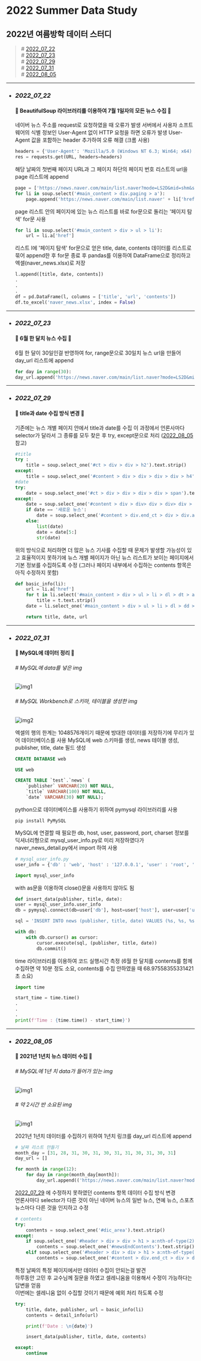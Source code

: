 # __2022 Summer Data Study__
## 2022년 여름방학 데이터 스터디
>\# [2022_07_22](#2022_07_22)  
>\# [2022_07_23](#2022_07_23)  
>\# [2022_07_29](#2022_07_29)  
>\# [2022_07_31](#2022_07_31)  
>\# [2022_08_05](#2022_08_05)
***
- ### ___2022_07_22___
    #### 📌 BeautifulSoup 라이브러리를 이용하여 7월 1일자의 모든 뉴스 수집 📌

    네이버 뉴스 주소를 request로 요청하였을 때 오류가 발생
    서버에서 사용자 소프트웨어의 식별 정보인 User-Agent 없이 HTTP 요청을 하면 오류가 발생
    User-Agent 값을 포함하는 header 추가하여 오류 해결 (크롬 사용)
    ```python
    headers = {'User-Agent': 'Mozilla/5.0 (Windows NT 6.3; Win64; x64) AppleWebKit/537.36 (KHTML, like Gecko) Chrome/63.0.3239.132 Safari/537.36'}
    res = requests.get(URL, headers=headers)
    ```

    해당 날짜의 첫번째 페이지 URL과 그 페이지 하단의 페이지 번호 리스트의 url을 page 리스트에 append
    ```python
    page = ['https://news.naver.com/main/list.naver?mode=LS2D&mid=shm&sid2=229&sid1=105&date=20220701']
    for li in soup.select('#main_content > div.paging > a'):
        page.append('https://news.naver.com/main/list.naver' + li['href'])
    ```
    page 리스트 안의 페이지에 있는 뉴스 리스트를 바로 for문으로 돌리는 '페이지 탐색' for문 사용
    ```python
    for li in soup.select('#main_content > div > ul > li'):
        url = li.a['href']
    ```

    리스트 l에 '페이지 탐색' for문으로 얻은 title, date, contents 데이터를 리스트로 묶어 append한 후 for문 종료 후 pandas를 이용하여 DataFrame으로 정리하고 엑셀(naver_news.xlsx)로 저장
    ```python
    l.append([title, date, contents])
    .
    .
    .
    df = pd.DataFrame(l, columns = ['title', 'url', 'contents'])
    df.to_excel('naver_news.xlsx', index = False) 
    ```
***
- ### ___2022_07_23___
    #### 📌 6월 한 달치 뉴스 수집 📌
    
    6월 한 달이 30일인걸 반영하여 for, range문으로 30일치 뉴스 url을 만들어 day_url 리스트에 append
    ```python
    for day in range(30):
    day_url.append('https://news.naver.com/main/list.naver?mode=LS2D&mid=shm&sid2=229&sid1=105&date='+ str(20220601 + day))
    ```
***
- ### ___2022_07_29___
    #### 📌 title과 date 수집 방식 변경 📌
    
    기존에는 뉴스 개별 페이지 안에서 title과 date를 수집
    이 과정에서 언론사마다 selector가 달라서 그 종류를 모두 찾은 후 try, except문으로 처리 ([2022_08_05](#2022_08_05) 참고)
    ```python
    #title
    try :
        title = soup.select_one('#ct > div > div > h2').text.strip()
    except:
        title = soup.select_one('#content > div > div > div > div > h4').text.strip()
    #date
    try:
        date = soup.select_one('#ct > div > div > div > div > span').text.strip()
    except:
        date = soup.select_one('#content > div > div> div > div> div > span').text.strip()
        if date == '새로운 뉴스':
            date = soup.select_one('#content > div.end_ct > div > div.article_info > span > em').text.strip()
        else:
            list(date)
            date = date[5:]
            str(date)
    ```

    위의 방식으로 처리하면 더 많은 뉴스 기사를 수집할 때 문제가 발생할 가능성이 있고 효율적이지 못하기에 뉴스 개별 페이지가 아닌 뉴스 리스트가 보이는 페이지에서 기본 정보를 수집하도록 수정 (그러나 페이지 내부에서 수집하는 contents 항목은 아직 수정하지 못함)
    ```python
    def basic_info(li):
        url = li.a['href']
        for t in li.select('#main_content > div > ul > li > dl > dt > a'):
            title = t.text.strip()
        date = li.select_one('#main_content > div > ul > li > dl > dd > span.date').text.strip()

        return title, date, url
    ```
***
- ### ___2022_07_31___
    #### 📌 MySQL에 데이터 정리 📌
    
    ###### _# MySQL에 data를 넣은 img_
    ![img1](./img/Screenshot1.png)

    ###### _# MySQL Workbench로 스키마, 테이블을 생성한 img_
    ![img2](./img/Screenshot2.png)

    엑셀의 행의 한계는 1048576개이기 때문에 방대한 데이터를 저장하기에 무리가 있어 데이터베이스를 사용
    MySQL에 web 스키마를 생성, news 테이블 생성, publisher, title, date 필드 생성
    ```sql
    CREATE DATABASE web

    USE web

    CREATE TABLE `test`.`news` (
        `publisher` VARCHAR(20) NOT NULL,
        `title` VARCHAR(100) NOT NULL,
        `date` VARCHAR(30) NOT NULL);
    ```

    python으로 데이터베이스를 사용하기 위하여 pymysql 라이브러리를 사용
    ```
    pip install PyMySQL
    ```

    MySQL에 연결할 때 필요한 db, host, user, password, port, charset 정보를 딕셔너리형으로 mysql_user_info.py로 미리 저장하였다가 naver_news_detail.py에서 import 하여 사용
    ```python
    # mysql_user_info.py
    user_info = {'db' : 'web', 'host' : '127.0.0.1', 'user' : 'root', 'passwd' : 'DB_PASSWORD', 'port' : 3306, 'charset' : 'utf8'}
    ```

    ```python
    import mysql_user_info
    ```

    with as문을 이용하여 close()문을 사용하지 않아도 됨
    ```python
    def insert_data(publisher, title, date):
    user = mysql_user_info.user_info
    db = pymysql.connect(db=user['db'], host=user['host'], user=user['user'], passwd=user['passwd'], port=user['port'], charset=user['charset'])

    sql = 'INSERT INTO news (publisher, title, date) VALUES (%s, %s, %s)'

    with db:
        with db.cursor() as cursor:
            cursor.execute(sql, (publisher, title, date))
            db.commit()
    ```

    time 라이브러리를 이용하여 코드 실행시간 측정
    (6월 한 달치를 contents를 함께 수집하면 약 10분 정도 소요, contents를 수집 안하였을 때 68.97558355331421초 소요)
    ```python
    import time

    start_time = time.time()
    .
    .
    .
    print(f'Time : {time.time() - start_time}')
    ```
***
- ### ___2022_08_05___
    #### 📌 2021년 1년치 뉴스 데이터 수집 📌

    ###### _# MySQL에 1년 치 data가 들어가 있는 img_
    ![img1](./img/Screenshot3.png)

    ###### _# 약 2시간 반 소요된 img_
    ![img1](./img/Screenshot4.png)
    
    2021년 1년치 데이터를 수집하기 위하여 1년치 링크를 day_url 리스트에 append
    ```python
    # 날짜 리스트 만들기
    month_day = [31, 28, 31, 30, 31, 30, 31, 31, 30, 31, 30, 31]
    day_url = []
  
    for month in range(12):
        for day in range(month_day[month]):
            day_url.append(('https://news.naver.com/main/list.naver?mode=LS2D&mid=shm&sid2=229&sid1=105&date=' + str(20210000 + (month + 1) * 100 + (day + 1))))
    ```
    
    [2022_07_29](#2022_07_29) 에 수정하지 못하였던 contents 항목 데이터 수집 방식 변경  
    언론사마다 selector가 다른 것이 아닌 네이버 뉴스의 일반 뉴스, 연예 뉴스, 스포츠 뉴스마다 다른 것을 인지하고 수정
    ```python
    # contents
    try:
        contents = soup.select_one('#dic_area').text.strip()
    except:
        if soup.select_one('#header > div > div > h1 > a:nth-of-type(2)').text == '스포츠':
            contents = soup.select_one('#newsEndContents').text.strip()
        elif soup.select_one('#header > div > div > h1 > a:nth-of-type(2)').text == 'TV연예':
            contents = soup.select_one('#content > div.end_ct > div > div.end_body_wrp').text.strip()
    ```
    
    특정 날짜의 특정 페이지에서만 데이터 수집이 안되는걸 발견  
    하루동안 고민 후 교수님께 질문을 하였고 셀레니움을 이용해서 수정이 가능하다는 답변을 얻음  
    이번에는 셀레니움 없이 수집할 것이기 때문에 예외 처리 하도록 수정
    ```python
    try:
        title, date, publisher, url = basic_info(li)
        contents = detail_info(url)

        print(f'Date : \n{date}')

        insert_data(publisher, title, date, contents)

    except:
        continue
  ```